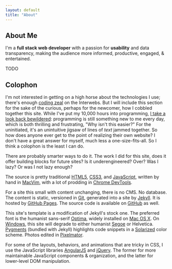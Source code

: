 ```yaml
---
layout: default
title: "About"
---
```


## About Me

I'm a **full stack web developer** with a passion for **usability** and data
transparency, making the audience more informed, productive, engaged, &
entertained.

TODO

## Colophon

<aside>
  <p>
    I'm not interested in getting on a high horse about the technologies I use;
    there's enough <a href="http://prog21.dadgum.com/128.html">coding zeal</a>
    on the Interwebs. But I will include this section for the sake of the
    curious, perhaps for the newcomer, how I cobbled together this site. While
    I've put my 10,000 hours into programming, <a
    href="http://vimeo.com/71278954">I take a look back bewildered</a>:
    programming is still something new to me every day, which is both thrilling
    and frustrating, "Why isn't this easier?" For the uninitiated, it's an
    unintuitive jigsaw of lines of <em>text</em> jammed together. So how does
    anyone ever get to the point of realizing their own website? I don't have a
    great answer for myself, much less a one-size-fits-all. So I think a
    colophon is the least I can do.
  </p>

  <p>
    There are probably smarter ways to do it. The work I did for this site,
    does it offer building blocks for future sites? Is it underengineered?
    Over? Was I lazy? Or was I not lazy enough?
  </p>
</aside>

The source is pretty traditional
[HTML5](http://www.abookapart.com/products/html5-for-web-designers),
[CSS3](http://www.abookapart.com/products/css3-for-web-designers), and
[JavaScript](http://www.amazon.com/JavaScript-Good-Parts-Douglas-Crockford/dp/0596517742),
written by hand in [MacVim](https://code.google.com/p/macvim/), with a lot of
prodding in [Chrome DevTools](http://www.google.com/chrome/).

<!-- Content -->

For a site this small with content unchanging, there is no CMS. No database.
The content is static, versioned in [Git](http://git-scm.com/), generated into
a site by [Jekyll](http://jekyllrb.com/). It is hosted by [GitHub
Pages](http://pages.github.com/). The source code is available on
[GitHub](http://github.com/john-kurkowski/john-kurkowski.github.io) as well.

<!-- Style -->

This site's template is a modification of Jekyll's stock one. The preferred
font is the humanist sans-serif [Optima](http://en.wikipedia.org/wiki/Optima),
widely installed on [Mac OS X](http://www.apple.com/osx/). On
[Windows](http://windows.microsoft.com/en-us/windows/home), this site will
degrade to either humanist [Segoe](http://en.wikipedia.org/wiki/Segoe) or
Helvetica. [Pygments](http://pygments.org/) (bundled with Jekyll) highlights
code snippets in a [Solarized](http://ethanschoonover.com/solarized) color
scheme. Photos edited in [Pixelmator](http://www.pixelmator.com/).

<!-- Behavior -->

For some of the layouts, behaviors, and animations that are tricky in CSS, I
use the JavaScript libraries [AngularJS](http://angularjs.org/) and
[jQuery](http://jquery.com/). The former for more maintainable JavaScript
components & organization, and the latter for lower-level DOM manipulation.
